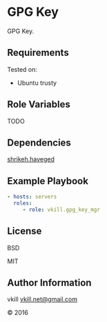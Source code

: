 GPG Key
=========

GPG Key.

Requirements
------------

Tested on:

* Ubuntu trusty

Role Variables
--------------

TODO

Dependencies
------------

[shrikeh.haveged](https://github.com/shrikeh-ansible-roles/ansible-haveged)

Example Playbook
----------------

```yaml
- hosts: servers
  roles:
     - role: vkill.gpg_key_mgr
```

License
-------

BSD

MIT

Author Information
------------------

vkill <vkill.net@gmail.com>

&copy; 2016
